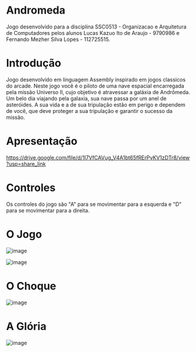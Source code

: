 # Andromeda
Jogo desenvolvido para a disciplina SSC0513 - Organizacao e Arquitetura de Computadores pelos alunos Lucas Kazuo Ito de Araujo - 9790986 e Fernando Mezher Silva Lopes - 112725515.

# Introdução
Jogo desenvolvido em linguagem Assembly inspirado em jogos classicos do arcade.
Neste jogo você é o piloto de uma nave espacial encarregada pela missão Universo II, cujo objetivo é atravessar a galáxia de Andrômeda. Um belo dia viajando pela galaxia, sua nave passa por um anel de asteróides. A sua vida e a de sua tripulação estão em perigo e dependem de você, que deve proteger a sua tripulação e garantir o sucesso da missão.

# Apresentação
https://drive.google.com/file/d/1l7VfCAVug_V4A1bt65fRErPyKV1zDTr8/view?usp=share_link

# Controles
Os controles do jogo são "A" para se movimentar para a esquerda e "D" para se movimentar para a direita.

# O Jogo
![image](https://user-images.githubusercontent.com/85579733/208329200-ba8673dd-66d0-4d5f-a1da-6da073360427.png)

![image](https://user-images.githubusercontent.com/85579733/208329239-e9618b9c-78f6-46e3-ab2d-e3f104062a64.png)

# O Choque
![image](https://user-images.githubusercontent.com/85579733/208329261-abd20272-78b9-4cf9-b3ac-1e2bee7c5f36.png)

# A Glória
![image](https://user-images.githubusercontent.com/85579733/208329568-3cc676d7-7f9a-435a-bfba-324b0072c8ff.png)
